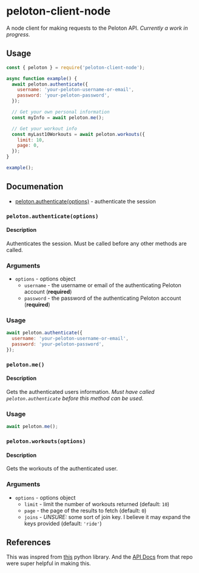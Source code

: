 # peloton-client-node

A node client for making requests to the Peloton API. _Currently a work in progress._

## Usage

```js
const { peloton } = require('peloton-client-node');

async function example() {
  await peloton.authenticate({
    username: 'your-peloton-username-or-email',
    password: 'your-peloton-password',
  });

  // Get your own personal information
  const myInfo = await peloton.me();

  // Get your workout info
  const myLast10Workouts = await peloton.workouts({
    limit: 10,
    page: 0,
  });
}

example();
```

## Documenation

- [peloton.authenticate(options)](#pelotonauthenticateoptions) - authenticate the session

### `peloton.authenticate(options)`

#### Description
Authenticates the session. Must be called before any other methods are called.

### Arguments
- `options` - options object
  - `username` - the username or email of the authenticating Peloton account (**required**)
  - `password` - the password of the authenticating Peloton account (**required**)

### Usage
```js
await peloton.authenticate({
  username: 'your-peloton-username-or-email',
  password: 'your-peloton-password',
});
```

### `peloton.me()`

#### Description
Gets the authenticated users information. 
_Must have called `peloton.authenticate` before this method can be used._

### Usage
```js
await peloton.me();
```

### `peloton.workouts(options)`

#### Description
Gets the workouts of the authenticated user.

### Arguments
- `options` - options object
  - `limit` - limit the number of workouts returned (default: `10`)
  - `page` - the page of the results to fetch (default: `0`)
  - `joins` - _UNSURE:_ some sort of join key. I believe it may expand the keys provided (default: `'ride'`)

## References

This was inspred from [this](https://github.com/geudrik/peloton-client-library) python library. And
the [API Docs](https://github.com/geudrik/peloton-client-library/blob/master/API_DOCS.md) from that
repo were super helpful in making this.